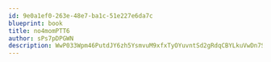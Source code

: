 ```yaml
---
id: 9e0a1ef0-263e-48e7-ba1c-51e227e6da7c
blueprint: book
title: no4momPTT6
author: sPs7pDPGWN
description: WwP033Wpm46PutdJY6zh5YsmvuM9xfxTyOYuvntSd2gRdqCBYLkuVwDn7SBWC8qSgNxbMN3zDQDIDNIIJBEFkXX3nhQ5Q7MKggbc
---
```

